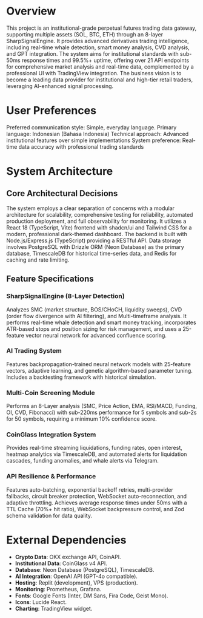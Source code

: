 # Overview

This project is an institutional-grade perpetual futures trading data gateway, supporting multiple assets (SOL, BTC, ETH) through an 8-layer SharpSignalEngine. It provides advanced derivatives trading intelligence, including real-time whale detection, smart money analysis, CVD analysis, and GPT integration. The system aims for institutional standards with sub-50ms response times and 99.5%+ uptime, offering over 21 API endpoints for comprehensive market analysis and real-time data, complemented by a professional UI with TradingView integration. The business vision is to become a leading data provider for institutional and high-tier retail traders, leveraging AI-enhanced signal processing.

# User Preferences

Preferred communication style: Simple, everyday language.
Primary language: Indonesian (Bahasa Indonesia)
Technical approach: Advanced institutional features over simple implementations
System preference: Real-time data accuracy with professional trading standards

# System Architecture

## Core Architectural Decisions
The system employs a clear separation of concerns with a modular architecture for scalability, comprehensive testing for reliability, automated production deployment, and full observability for monitoring. It utilizes a React 18 (TypeScript, Vite) frontend with shadcn/ui and Tailwind CSS for a modern, professional dark-themed dashboard. The backend is built with Node.js/Express.js (TypeScript) providing a RESTful API. Data storage involves PostgreSQL with Drizzle ORM (Neon Database) as the primary database, TimescaleDB for historical time-series data, and Redis for caching and rate limiting.

## Feature Specifications
### SharpSignalEngine (8-Layer Detection)
Analyzes SMC (market structure, BOS/CHoCH, liquidity sweeps), CVD (order flow divergence with AI filtering), and Multi-timeframe analysis. It performs real-time whale detection and smart money tracking, incorporates ATR-based stops and position sizing for risk management, and uses a 25-feature vector neural network for advanced confluence scoring.

### AI Trading System
Features backpropagation-trained neural network models with 25-feature vectors, adaptive learning, and genetic algorithm-based parameter tuning. Includes a backtesting framework with historical simulation.

### Multi-Coin Screening Module
Performs an 8-Layer analysis (SMC, Price Action, EMA, RSI/MACD, Funding, OI, CVD, Fibonacci) with sub-220ms performance for 5 symbols and sub-2s for 50 symbols, requiring a minimum 10% confidence score.

### CoinGlass Integration System
Provides real-time streaming liquidations, funding rates, open interest, heatmap analytics via TimescaleDB, and automated alerts for liquidation cascades, funding anomalies, and whale alerts via Telegram.

### API Resilience & Performance
Features auto-batching, exponential backoff retries, multi-provider fallbacks, circuit breaker protection, WebSocket auto-reconnection, and adaptive throttling. Achieves average response times under 50ms with a TTL Cache (70%+ hit ratio), WebSocket backpressure control, and Zod schema validation for data quality.

# External Dependencies

- **Crypto Data**: OKX exchange API, CoinAPI.
- **Institutional Data**: CoinGlass v4 API.
- **Database**: Neon Database (PostgreSQL), TimescaleDB.
- **AI Integration**: OpenAI API (GPT-4o compatible).
- **Hosting**: Replit (development), VPS (production).
- **Monitoring**: Prometheus, Grafana.
- **Fonts**: Google Fonts (Inter, DM Sans, Fira Code, Geist Mono).
- **Icons**: Lucide React.
- **Charting**: TradingView widget.